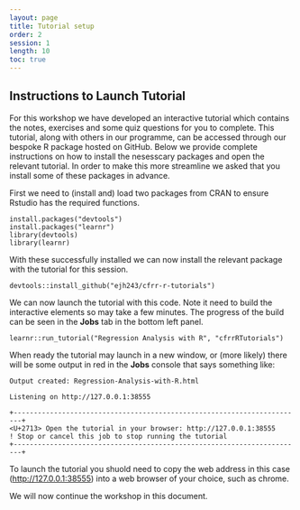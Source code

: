 ```yaml
---
layout: page
title: Tutorial setup
order: 2
session: 1
length: 10
toc: true
---
```


## Instructions to Launch Tutorial

For this workshop we have developed an interactive tutorial which contains the notes, exercises and some quiz questions for you to complete. This tutorial, along with others in our programme, can be accessed through our bespoke R package hosted on GitHub.  Below we provide complete instructions on how to install the nesesscary packages and open the relevant tutorial. In order to make this more streamline we asked that you install some of these packages in advance.

First we need to (install and) load two packages from CRAN to ensure Rstudio has the required functions. 

```
install.packages("devtools") 
install.packages("learnr") 
library(devtools)
library(learnr)

```

With these successfully installed we can now install the relevant package with the tutorial for this session.

```
devtools::install_github("ejh243/cfrr-r-tutorials")
```

We can now launch the tutorial with this code. Note it need to build the interactive elements so may take a few minutes. The progress of the build can be seen in the **Jobs** tab in the bottom left panel. 

```
learnr::run_tutorial("Regression Analysis with R", "cfrrRTutorials")
```

When ready the tutorial may launch in a new window, or (more likely) there will be some output in red in the **Jobs** console that says something like:  

```
Output created: Regression-Analysis-with-R.html

Listening on http://127.0.0.1:38555

+------------------------------------------------------------------------+
<U+2713> Open the tutorial in your browser: http://127.0.0.1:38555
! Stop or cancel this job to stop running the tutorial
+------------------------------------------------------------------------+
```

To launch the tutorial you shuold need to copy the web address in this case (http://127.0.0.1:38555) into a web browser of your choice, such as chrome. 

We will now continue the workshop in this document. 

